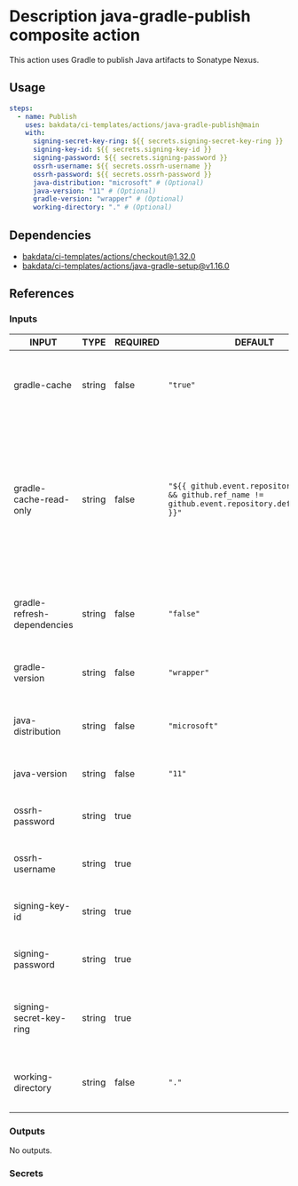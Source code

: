 # Description java-gradle-publish composite action

This action uses Gradle to publish Java artifacts to Sonatype Nexus.

## Usage

```yaml
steps:
  - name: Publish
    uses: bakdata/ci-templates/actions/java-gradle-publish@main
    with:
      signing-secret-key-ring: ${{ secrets.signing-secret-key-ring }}
      signing-key-id: ${{ secrets.signing-key-id }}
      signing-password: ${{ secrets.signing-password }}
      ossrh-username: ${{ secrets.ossrh-username }}
      ossrh-password: ${{ secrets.ossrh-password }}
      java-distribution: "microsoft" # (Optional)
      java-version: "11" # (Optional)
      gradle-version: "wrapper" # (Optional)
      working-directory: "." # (Optional)
```

## Dependencies

- [bakdata/ci-templates/actions/checkout@1.32.0](https://github.com/bakdata/ci-templates/blob/1.32.0/actions/checkout)
- [bakdata/ci-templates/actions/java-gradle-setup@v1.16.0](https://github.com/bakdata/ci-templates/blob/v1.16.0/actions/java-gradle-setup)

## References

### Inputs

<!-- AUTO-DOC-INPUT:START - Do not remove or modify this section -->

| INPUT                       | TYPE   | REQUIRED | DEFAULT                                                                                                 | DESCRIPTION                                                                                                                                                         |
| --------------------------- | ------ | -------- | ------------------------------------------------------------------------------------------------------- | ------------------------------------------------------------------------------------------------------------------------------------------------------------------- |
| gradle-cache                | string | false    | `"true"`                                                                                                | Whether Gradle caching is enabled or not. (Default is true)                                                                                                         |
| gradle-cache-read-only      | string | false    | `"${{ github.event.repository != null && github.ref_name != github.event.repository.default_branch }}"` | Whether Gradle caching should be read-only. By default this value is 'false' for workflows on the GitHub default branch and 'true' for workflows on other branches. |
| gradle-refresh-dependencies | string | false    | `"false"`                                                                                               | Whether Gradle should refresh dependencies. (Default is false)                                                                                                      |
| gradle-version              | string | false    | `"wrapper"`                                                                                             | Gradle version to be installed. (Default is wrapper)                                                                                                                |
| java-distribution           | string | false    | `"microsoft"`                                                                                           | Java distribution to be installed. (Default is microsoft)                                                                                                           |
| java-version                | string | false    | `"11"`                                                                                                  | Java version to be installed. (Default is 11)                                                                                                                       |
| ossrh-password              | string | true     |                                                                                                         | Password for signing into Sonatype repository.                                                                                                                      |
| ossrh-username              | string | true     |                                                                                                         | Username for signing into Sonatype repository.                                                                                                                      |
| signing-key-id              | string | true     |                                                                                                         | Key id for signing the Sonatype publication.                                                                                                                        |
| signing-password            | string | true     |                                                                                                         | Password for signing the Sonatype publication.                                                                                                                      |
| signing-secret-key-ring     | string | true     |                                                                                                         | Key ring (base64 encoded) for signing the Sonatype publication.                                                                                                     |
| working-directory           | string | false    | `"."`                                                                                                   | Working directory of your Gradle artifacts. (Default is .)                                                                                                          |

<!-- AUTO-DOC-INPUT:END -->

### Outputs

<!-- AUTO-DOC-OUTPUT:START - Do not remove or modify this section -->

No outputs.

<!-- AUTO-DOC-OUTPUT:END -->

### Secrets

